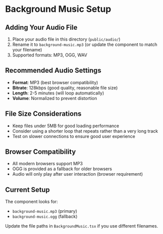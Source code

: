 # Background Music Setup

## Adding Your Audio File

1. Place your audio file in this directory (`public/audio/`)
2. Rename it to `background-music.mp3` (or update the component to match your filename)
3. Supported formats: MP3, OGG, WAV

## Recommended Audio Settings

- **Format**: MP3 (best browser compatibility)
- **Bitrate**: 128kbps (good quality, reasonable file size)
- **Length**: 2-5 minutes (will loop automatically)
- **Volume**: Normalized to prevent distortion

## File Size Considerations

- Keep files under 5MB for good loading performance
- Consider using a shorter loop that repeats rather than a very long track
- Test on slower connections to ensure good user experience

## Browser Compatibility

- All modern browsers support MP3
- OGG is provided as a fallback for older browsers
- Audio will only play after user interaction (browser requirement)

## Current Setup

The component looks for:
- `background-music.mp3` (primary)
- `background-music.ogg` (fallback)

Update the file paths in `BackgroundMusic.tsx` if you use different filenames. 
